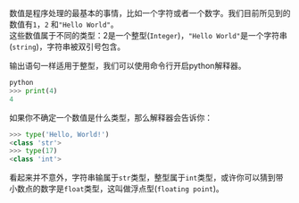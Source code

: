 数值是程序处理的最基本的事情，比如一个字符或者一个数字。我们目前所见到的数值有`1`，`2` 和`"Hello World"`。  
这些数值属于不同的类型：2是一个整型\(`Integer`\)，`"Hello World"`是一个字符串\(`string`\)，字符串被双引号包含。

输出语句一样适用于整型，我们可以使用命令行开启python解释器。

```python
python
>>> print(4)
4
```

如果你不确定一个数值是什么类型，那么解释器会告诉你：

```python
>>> type('Hello, World!') 
<class 'str'>
>>> type(17)
<class 'int'>
```

看起来并不意外，字符串输属于`str`类型，整型属于`int`类型，或许你可以猜到带小数点的数字是`float`类型，这叫做浮点型(`floating point`)。

